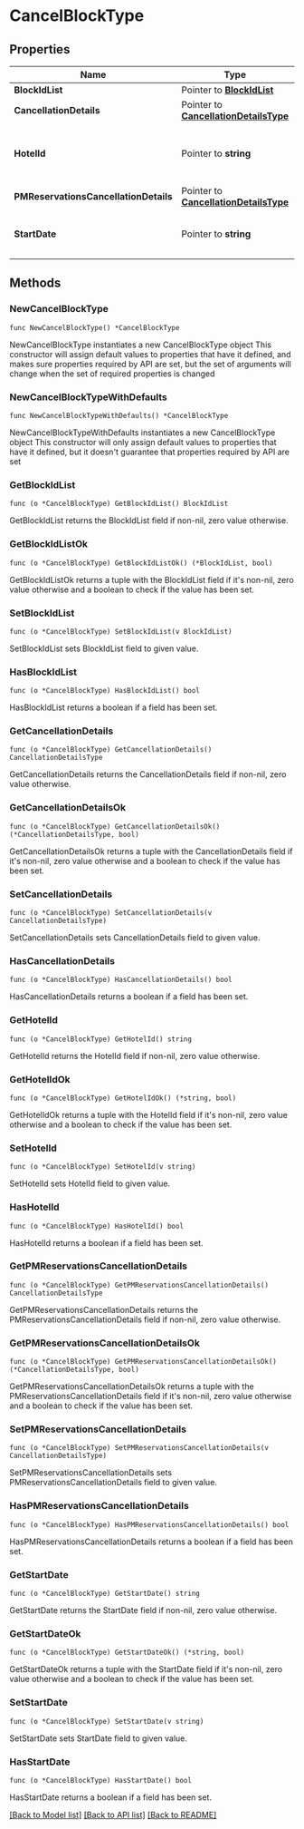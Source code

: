 # CancelBlockType

## Properties

Name | Type | Description | Notes
------------ | ------------- | ------------- | -------------
**BlockIdList** | Pointer to [**BlockIdList**](BlockIdList.md) |  | [optional] 
**CancellationDetails** | Pointer to [**CancellationDetailsType**](CancellationDetailsType.md) |  | [optional] 
**HotelId** | Pointer to **string** | Opera Hotel code for the cancel block operation. | [optional] 
**PMReservationsCancellationDetails** | Pointer to [**CancellationDetailsType**](CancellationDetailsType.md) |  | [optional] 
**StartDate** | Pointer to **string** | Start date of the block to be cancelled. | [optional] 

## Methods

### NewCancelBlockType

`func NewCancelBlockType() *CancelBlockType`

NewCancelBlockType instantiates a new CancelBlockType object
This constructor will assign default values to properties that have it defined,
and makes sure properties required by API are set, but the set of arguments
will change when the set of required properties is changed

### NewCancelBlockTypeWithDefaults

`func NewCancelBlockTypeWithDefaults() *CancelBlockType`

NewCancelBlockTypeWithDefaults instantiates a new CancelBlockType object
This constructor will only assign default values to properties that have it defined,
but it doesn't guarantee that properties required by API are set

### GetBlockIdList

`func (o *CancelBlockType) GetBlockIdList() BlockIdList`

GetBlockIdList returns the BlockIdList field if non-nil, zero value otherwise.

### GetBlockIdListOk

`func (o *CancelBlockType) GetBlockIdListOk() (*BlockIdList, bool)`

GetBlockIdListOk returns a tuple with the BlockIdList field if it's non-nil, zero value otherwise
and a boolean to check if the value has been set.

### SetBlockIdList

`func (o *CancelBlockType) SetBlockIdList(v BlockIdList)`

SetBlockIdList sets BlockIdList field to given value.

### HasBlockIdList

`func (o *CancelBlockType) HasBlockIdList() bool`

HasBlockIdList returns a boolean if a field has been set.

### GetCancellationDetails

`func (o *CancelBlockType) GetCancellationDetails() CancellationDetailsType`

GetCancellationDetails returns the CancellationDetails field if non-nil, zero value otherwise.

### GetCancellationDetailsOk

`func (o *CancelBlockType) GetCancellationDetailsOk() (*CancellationDetailsType, bool)`

GetCancellationDetailsOk returns a tuple with the CancellationDetails field if it's non-nil, zero value otherwise
and a boolean to check if the value has been set.

### SetCancellationDetails

`func (o *CancelBlockType) SetCancellationDetails(v CancellationDetailsType)`

SetCancellationDetails sets CancellationDetails field to given value.

### HasCancellationDetails

`func (o *CancelBlockType) HasCancellationDetails() bool`

HasCancellationDetails returns a boolean if a field has been set.

### GetHotelId

`func (o *CancelBlockType) GetHotelId() string`

GetHotelId returns the HotelId field if non-nil, zero value otherwise.

### GetHotelIdOk

`func (o *CancelBlockType) GetHotelIdOk() (*string, bool)`

GetHotelIdOk returns a tuple with the HotelId field if it's non-nil, zero value otherwise
and a boolean to check if the value has been set.

### SetHotelId

`func (o *CancelBlockType) SetHotelId(v string)`

SetHotelId sets HotelId field to given value.

### HasHotelId

`func (o *CancelBlockType) HasHotelId() bool`

HasHotelId returns a boolean if a field has been set.

### GetPMReservationsCancellationDetails

`func (o *CancelBlockType) GetPMReservationsCancellationDetails() CancellationDetailsType`

GetPMReservationsCancellationDetails returns the PMReservationsCancellationDetails field if non-nil, zero value otherwise.

### GetPMReservationsCancellationDetailsOk

`func (o *CancelBlockType) GetPMReservationsCancellationDetailsOk() (*CancellationDetailsType, bool)`

GetPMReservationsCancellationDetailsOk returns a tuple with the PMReservationsCancellationDetails field if it's non-nil, zero value otherwise
and a boolean to check if the value has been set.

### SetPMReservationsCancellationDetails

`func (o *CancelBlockType) SetPMReservationsCancellationDetails(v CancellationDetailsType)`

SetPMReservationsCancellationDetails sets PMReservationsCancellationDetails field to given value.

### HasPMReservationsCancellationDetails

`func (o *CancelBlockType) HasPMReservationsCancellationDetails() bool`

HasPMReservationsCancellationDetails returns a boolean if a field has been set.

### GetStartDate

`func (o *CancelBlockType) GetStartDate() string`

GetStartDate returns the StartDate field if non-nil, zero value otherwise.

### GetStartDateOk

`func (o *CancelBlockType) GetStartDateOk() (*string, bool)`

GetStartDateOk returns a tuple with the StartDate field if it's non-nil, zero value otherwise
and a boolean to check if the value has been set.

### SetStartDate

`func (o *CancelBlockType) SetStartDate(v string)`

SetStartDate sets StartDate field to given value.

### HasStartDate

`func (o *CancelBlockType) HasStartDate() bool`

HasStartDate returns a boolean if a field has been set.


[[Back to Model list]](../README.md#documentation-for-models) [[Back to API list]](../README.md#documentation-for-api-endpoints) [[Back to README]](../README.md)


